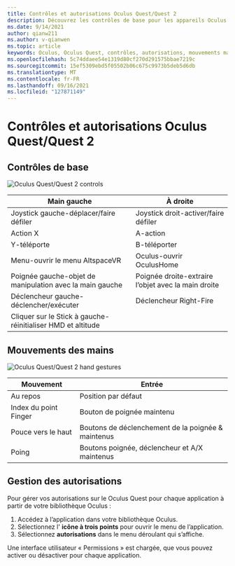 ```yaml
---
title: Contrôles et autorisations Oculus Quest/Quest 2
description: Découvrez les contrôles de base pour les appareils Oculus Quest et Quest 2, la gestion des autorisations et l’utilisation de mouvements manuels.
ms.date: 9/14/2021
author: qianw211
ms.author: v-qianwen
ms.topic: article
keywords: Oculus, Oculus Quest, contrôles, autorisations, mouvements manuels
ms.openlocfilehash: 5c74ddaee54e1319d80cf270d291575bbae7219c
ms.sourcegitcommit: 15ef5309ebd5f05502b06c675c9973b5deb5d6db
ms.translationtype: MT
ms.contentlocale: fr-FR
ms.lasthandoff: 09/16/2021
ms.locfileid: "127871149"
---
```

# <a name="oculus-questquest-2-controls-and-permissions"></a>Contrôles et autorisations Oculus Quest/Quest 2

## <a name="basic-controls"></a>Contrôles de base

<img src="images/quest2-controls.png" alt="Oculus Quest/Quest 2 controls">

| Main gauche | À droite |
|---|---|
| Joystick gauche-déplacer/faire défiler | Joystick droit-activer/faire défiler |
| Action X | A-action |
| Y-téléporte | B-téléporter |
| Menu-ouvrir le menu AltspaceVR | Oculus-ouvrir OculusHome |
| Poignée gauche-objet de manipulation avec la main gauche | Poignée droite-extraire l’objet avec la main droite |
| Déclencheur gauche-déclencher/exécuter | Déclencheur Right-Fire |
| Cliquer sur le Stick à gauche-réinitialiser HMD et altitude |  |

## <a name="hand-gestures"></a>Mouvements des mains

<img src="images/quest2-hand-gesture-controls.png" alt="Oculus Quest/Quest 2 hand gestures">

| Mouvement | Entrée |
|---|---|
| Au repos | Position par défaut |
| Index du point Finger | Bouton de poignée maintenu |
| Pouce vers le haut | Boutons de déclenchement de la poignée & maintenus |
| Poing | Boutons poignée, déclencheur et A/X maintenus |

## <a name="managing-permissions"></a>Gestion des autorisations

Pour gérer vos autorisations sur le Oculus Quest pour chaque application à partir de votre bibliothèque Oculus :

1. Accédez à l’application dans votre bibliothèque Oculus.
2. Sélectionnez l' **icône à trois points** pour ouvrir le menu de l’application.
3. Sélectionnez **autorisations** dans le menu déroulant qui s’affiche.

Une interface utilisateur « Permissions » est chargée, que vous pouvez activer ou désactiver pour chaque application.